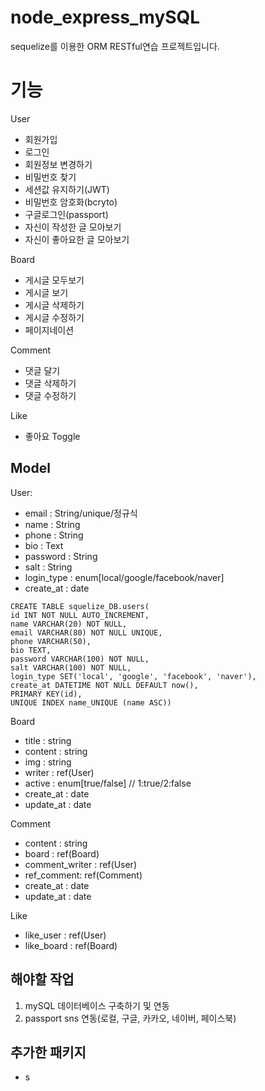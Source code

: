 # node_express_mySQL
sequelize를 이용한 ORM RESTful연습 프로젝트입니다.

# 기능
User
- 회원가입
- 로그인
- 회원정보 변경하기
- 비밀번호 찾기
- 세션값 유지하기(JWT)
- 비밀번호 암호화(bcryto)
- 구글로그인(passport)
- 자신이 작성한 글 모아보기
- 자신이 좋아요한 글 모아보기

Board
- 게시글 모두보기
- 게시글 보기
- 게시글 삭제하기
- 게시글 수정하기
- 페이지네이션

Comment
- 댓글 달기
- 댓글 삭제하기
- 댓글 수정하기

Like
- 좋아요 Toggle



## Model
User:
- email : String/unique/정규식
- name : String
- phone : String
- bio : Text
- password : String
- salt : String
- login_type : enum[local/google/facebook/naver]
- create_at : date
```
CREATE TABLE squelize_DB.users(
id INT NOT NULL AUTO_INCREMENT,
name VARCHAR(20) NOT NULL,
email VARCHAR(80) NOT NULL UNIQUE,
phone VARCHAR(50),
bio TEXT,
password VARCHAR(100) NOT NULL,
salt VARCHAR(100) NOT NULL,
login_type SET('local', 'google', 'facebook', 'naver'),
create_at DATETIME NOT NULL DEFAULT now(),
PRIMARY KEY(id),
UNIQUE INDEX name_UNIQUE (name ASC))

```
Board
- title : string
- content : string
- img : string
- writer : ref(User)
- active : enum[true/false] // 1:true/2:false
- create_at : date
- update_at : date

Comment
- content : string
- board : ref(Board)
- comment_writer : ref(User)
- ref_comment: ref(Comment)
- create_at : date
- update_at : date

Like
- like_user : ref(User)
- like_board : ref(Board)

## 해야할 작업
1. mySQL 데이터베이스 구축하기 및 연동
2. passport sns 연동(로컬, 구글, 카카오, 네이버, 페이스북)
## 추가한 패키지
- s